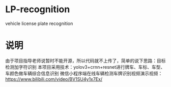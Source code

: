 # LP-recognition
vehicle license plate recognition
# 说明
由于项目指导老师说暂时不能开源，所以代码就不上传了，简单的说下思路：目标检测加字符识别 
本项目采用技术：yolov3+crnn+resnet进行牌车、车标、车型、车颜色做车辆综合信息识别
微信小程序端在线车辆检测车牌识别视频演示视频：https://www.bilibili.com/video/BV1SU4y1x7Ex/
